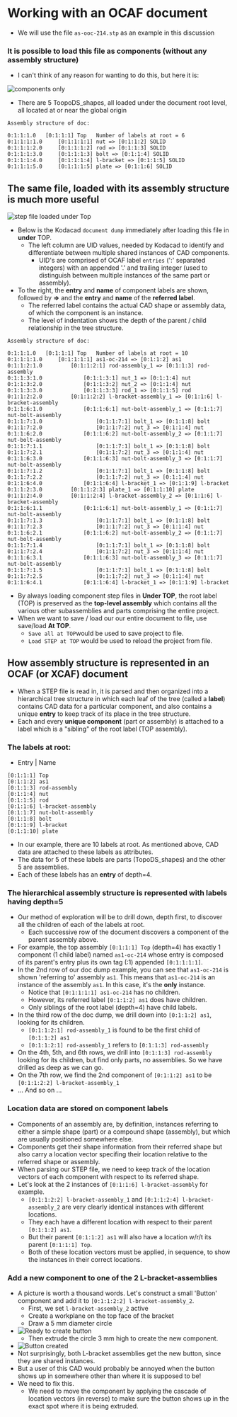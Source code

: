 # Working with an OCAF document

* We will use the file `as-ooc-214.stp` as an example in this discussion

### It is possible to load this file as components (without any assembly structure)
* I can't think of any reason for wanting to do this, but here it is:

![components only](images/components.png)

* There are 5 ToopoDS_shapes, all loaded under the document root level, all located at or near the global origin

```
Assembly structure of doc:

0:1:1:1.0	[0:1:1:1] Top	Number of labels at root = 6
0:1:1:1:1.0		[0:1:1:1:1] nut => [0:1:1:2] SOLID
0:1:1:1:2.0		[0:1:1:1:2] rod => [0:1:1:3] SOLID
0:1:1:1:3.0		[0:1:1:1:3] bolt => [0:1:1:4] SOLID
0:1:1:1:4.0		[0:1:1:1:4] l-bracket => [0:1:1:5] SOLID
0:1:1:1:5.0		[0:1:1:1:5] plate => [0:1:1:6] SOLID
```

## The same file, loaded with its assembly structure is much more useful
![step file loaded under Top](images/as1-loaded-under-top.png)
* Below is the Kodacad `document dump` immediately after loading this file in **under** TOP.
    * The left column are UID values, needed by Kodacad to identify and differentiate between multiple shared instances of CAD components.
        * UID's are comprised of OCAF label `entries` (':' separated integers) with an appended '.' and trailing integer (used to distinguish between multiple instances of the same part or assembly).
* To the right, the **entry** and **name** of component labels are shown, followed by **=>** and the **entry** and **name** of the **referred label**.
    * The referred label contains the actual CAD shape or assembly data, of which the component is an instance.
    * The level of indentation shows the depth of the parent / child relationship in the tree structure.

```
Assembly structure of doc:

0:1:1:1.0	[0:1:1:1] Top	Number of labels at root = 10
0:1:1:1:1.0		[0:1:1:1:1] as1-oc-214 => [0:1:1:2] as1
0:1:1:2:1.0			[0:1:1:2:1] rod-assembly_1 => [0:1:1:3] rod-assembly
0:1:1:3:1.0				[0:1:1:3:1] nut_1 => [0:1:1:4] nut
0:1:1:3:2.0				[0:1:1:3:2] nut_2 => [0:1:1:4] nut
0:1:1:3:3.0				[0:1:1:3:3] rod_1 => [0:1:1:5] rod
0:1:1:2:2.0			[0:1:1:2:2] l-bracket-assembly_1 => [0:1:1:6] l-bracket-assembly
0:1:1:6:1.0				[0:1:1:6:1] nut-bolt-assembly_1 => [0:1:1:7] nut-bolt-assembly
0:1:1:7:1.0					[0:1:1:7:1] bolt_1 => [0:1:1:8] bolt
0:1:1:7:2.0					[0:1:1:7:2] nut_3 => [0:1:1:4] nut
0:1:1:6:2.0				[0:1:1:6:2] nut-bolt-assembly_2 => [0:1:1:7] nut-bolt-assembly
0:1:1:7:1.1					[0:1:1:7:1] bolt_1 => [0:1:1:8] bolt
0:1:1:7:2.1					[0:1:1:7:2] nut_3 => [0:1:1:4] nut
0:1:1:6:3.0				[0:1:1:6:3] nut-bolt-assembly_3 => [0:1:1:7] nut-bolt-assembly
0:1:1:7:1.2					[0:1:1:7:1] bolt_1 => [0:1:1:8] bolt
0:1:1:7:2.2					[0:1:1:7:2] nut_3 => [0:1:1:4] nut
0:1:1:6:4.0				[0:1:1:6:4] l-bracket_1 => [0:1:1:9] l-bracket
0:1:1:2:3.0			[0:1:1:2:3] plate_1 => [0:1:1:10] plate
0:1:1:2:4.0			[0:1:1:2:4] l-bracket-assembly_2 => [0:1:1:6] l-bracket-assembly
0:1:1:6:1.1				[0:1:1:6:1] nut-bolt-assembly_1 => [0:1:1:7] nut-bolt-assembly
0:1:1:7:1.3					[0:1:1:7:1] bolt_1 => [0:1:1:8] bolt
0:1:1:7:2.3					[0:1:1:7:2] nut_3 => [0:1:1:4] nut
0:1:1:6:2.1				[0:1:1:6:2] nut-bolt-assembly_2 => [0:1:1:7] nut-bolt-assembly
0:1:1:7:1.4					[0:1:1:7:1] bolt_1 => [0:1:1:8] bolt
0:1:1:7:2.4					[0:1:1:7:2] nut_3 => [0:1:1:4] nut
0:1:1:6:3.1				[0:1:1:6:3] nut-bolt-assembly_3 => [0:1:1:7] nut-bolt-assembly
0:1:1:7:1.5					[0:1:1:7:1] bolt_1 => [0:1:1:8] bolt
0:1:1:7:2.5					[0:1:1:7:2] nut_3 => [0:1:1:4] nut
0:1:1:6:4.1				[0:1:1:6:4] l-bracket_1 => [0:1:1:9] l-bracket
```
* By always loading component step files in **Under TOP**, the root label (TOP) is preserved as the **top-level assembly** which contains all the various other subassemblies and parts comprising the entire project.
* When we want to save / load our our entire document to file, use save/load **At TOP**.
    * `Save all at TOP`would be used to save project to file.
    * `Load STEP at TOP` would be used to reload the project from file.
        
## How assembly structure is represented in an OCAF (or XCAF) document
* When a STEP file is read in, it is parsed and then organized into a hierarchical tree structure in which each leaf of the tree (called a **label**) contains CAD data for a particular component, and also contains a unique **entry** to keep track of its place in the tree structure.
* Each and every **unique component** (part or assembly) is attached to a label which is a "sibling" of the root label (TOP assembly).

### The labels at root:

* Entry  |  Name
```
[0:1:1:1] Top
[0:1:1:2] as1
[0:1:1:3] rod-assembly
[0:1:1:4] nut
[0:1:1:5] rod
[0:1:1:6] l-bracket-assembly
[0:1:1:7] nut-bolt-assembly
[0:1:1:8] bolt
[0:1:1:9] l-bracket
[0:1:1:10] plate
```
* In our example, there are 10 labels at root. As mentioned above, CAD data are attached  to these labels as attributes.
* The data for 5 of these labels are parts (TopoDS_shapes) and the other 5 are assemblies.
* Each of these labels has an **entry** of depth=4.

### The hierarchical assembly structure is represented with labels having depth=5

* Our method of exploration will be to drill down, depth first, to discover all the children of each of the labels at root.
    * Each successive row of the document discovers a component of the parent assembly above.
* For example, the top assembly `[0:1:1:1] Top` (depth=4) has exactly 1 component (1 child label) named `as1-oc-214` whose entry is composed of its parent's entry plus its own tag (:1) appended `[0:1:1:1:1]`.
* In the 2nd row of our doc dump example, you can see that `as1-oc-214` is shown 'referring to' assembly `as1`. This means that `as1-oc-214` is an instance of the assembly `as1`. In this case, it's the **only** instance.
    * Notice that `[0:1:1:1:1] as1-oc-214` has no children.
    * However, its referred label `[0:1:1:2] as1` does have children.
    * Only siblings of the root label (depth=4) have child labels.
* In the third row of the doc dump, we drill down into `[0:1:1:2] as1`, looking for its children.
    * `[0:1:1:2:1] rod-assembly_1` is found to be the first child of `[0:1:1:2] as1`
    * `[0:1:1:2:1] rod-assembly_1` refers to `[0:1:1:3] rod-assembly`
* On the 4th, 5th, and 6th rows, we drill into `[0:1:1:3] rod-assembly` looking for its children, but find only parts, no assemblies. So we have drilled as deep as we can go.
* On the 7th row, we find the 2nd component of `[0:1:1:2] as1` to be `[0:1:1:2:2] l-bracket-assembly_1`
* ... And so on ...

### Location data are stored on component labels

* Components of an assembly are, by definition, instances referring to either a simple shape (part) or a compound shape (assembly), but which are usually positioned somewhere else.
* Components get their shape information from their referred shape but also carry a location vector specifing their location relative to the referred shape or assembly.
* When parsing our STEP file, we need to keep track of the location vectors of each component with respect to its referred shape.
* Let's look at the 2 instances of `[0:1:1:6] l-bracket-assembly` for example.
    * `[0:1:1:2:2] l-bracket-assembly_1` and `[0:1:1:2:4] l-bracket-assembly_2` are very clearly identical instances with different locations.
    * They each have a different location with respect to their parent `[0:1:1:2] as1`.
    * But their parent `[0:1:1:2] as1` will also have a location w/r/t its parent `[0:1:1:1] Top`.
    * Both of these location vectors must be applied, in sequence, to show the instances in their correct locations.

### Add a new component to one of the 2 L-bracket-assemblies

* A picture is worth a thousand words. Let's construct a small 'Button' component and add it to `[0:1:1:2:2] l-bracket-assembly_2`.
    * First, we set `l-bracket-assembly_2` active
    * Create a workplane on the top face of the bracket
    * Draw a 5 mm diameter circle
* ![Ready to create button](images/ready_to_create_button.png)
    * Then extrude the circle 3 mm high to create the new component.
* ![Button created](images/button_created.png)
* Not surprisingly, both L-bracket assemblies get the new button, since they are shared instances.
* But a user of this CAD would probably be annoyed when the button shows up in somewhere other than where it is supposed to be!
* We need to fix this.
    * We need to move the component by applying the cascade of location vectors (in reverse) to make sure the button shows up in the exact spot where it is being extruded.

